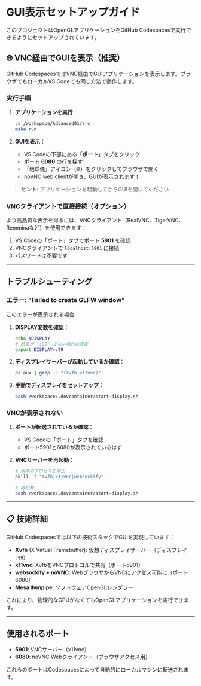 # GUI表示セットアップガイド

このプロジェクトはOpenGLアプリケーションをGitHub Codespacesで実行できるようにセットアップされています。

## 🌐 VNC経由でGUIを表示（推奨）

GitHub CodespacesではVNC経由でGUIアプリケーションを表示します。ブラウザでもローカルVS Codeでも同じ方法で動作します。

### 実行手順

1. **アプリケーションを実行**：
   ```bash
   cd /workspace/Advanced01/src
   make run
   ```

2. **GUIを表示**：
   - VS Codeの下部にある「**ポート**」タブをクリック
   - ポート **6080** の行を探す
   - 「地球儀」アイコン（🌐）をクリックしてブラウザで開く
   - noVNC web clientが開き、GUIが表示されます！

> **ヒント**: アプリケーションを起動してからGUIを開いてください

### VNCクライアントで直接接続（オプション）

より高品質な表示を得るには、VNCクライアント（RealVNC、TigerVNC、Remminaなど）を使用できます：

1. VS Codeの「ポート」タブでポート **5901** を確認
2. VNCクライアントで `localhost:5901` に接続
3. パスワードは不要です

---

## トラブルシューティング

### エラー: "Failed to create GLFW window"

このエラーが表示される場合：

1. **DISPLAY変数を確認**：
   ```bash
   echo $DISPLAY
   # 結果が ":99" でない場合は設定
   export DISPLAY=:99
   ```

2. **ディスプレイサーバーが起動しているか確認**：
   ```bash
   ps aux | grep -E "(Xvfb|x11vnc)"
   ```

3. **手動でディスプレイをセットアップ**：
   ```bash
   bash /workspace/.devcontainer/start-display.sh
   ```

### VNCが表示されない

1. **ポートが転送されているか確認**：
   - VS Codeの「ポート」タブを確認
   - ポート5901と6080が表示されているはず

2. **VNCサーバーを再起動**：
   ```bash
   # 既存のプロセスを停止
   pkill -f "Xvfb|x11vnc|websockify"
   
   # 再起動
   bash /workspace/.devcontainer/start-display.sh
   ```

---

## 📋 技術詳細

GitHub Codespacesでは以下の技術スタックでGUIを実現しています：

- **Xvfb** (X Virtual Framebuffer): 仮想ディスプレイサーバー（ディスプレイ `:99`）
- **x11vnc**: XvfbをVNCプロトコルで共有（ポート5901）
- **websockify + noVNC**: WebブラウザからVNCにアクセス可能に（ポート6080）
- **Mesa llvmpipe**: ソフトウェアOpenGLレンダラー

これにより、物理的なGPUがなくてもOpenGLアプリケーションを実行できます。

---

## 使用されるポート

- **5901**: VNCサーバー（x11vnc）
- **6080**: noVNC Webクライアント（ブラウザアクセス用）

これらのポートはCodespacesによって自動的にローカルマシンに転送されます。
